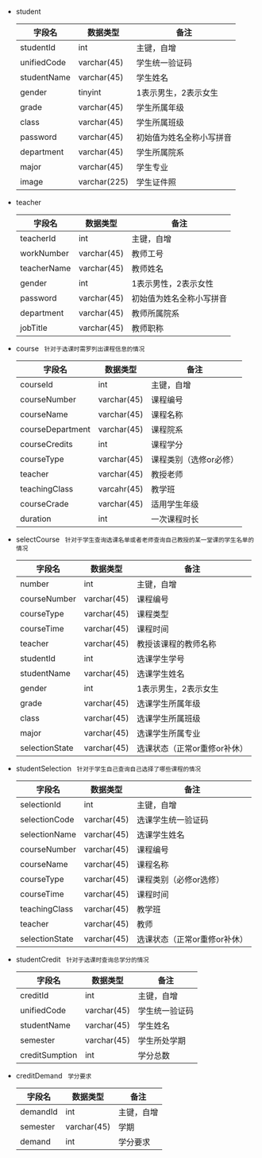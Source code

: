 * student

  | 字段名      | 数据类型     | 备注                     |
  | ----------- | ------------ | ------------------------ |
  | studentId   | int          | 主键，自增               |
  | unifiedCode | varchar(45)  | 学生统一验证码           |
  | studentName | varchar(45)  | 学生姓名                 |
  | gender      | tinyint      | 1表示男生，2表示女生     |
  | grade       | varchar(45)  | 学生所属年级             |
  | class       | varchar(45)  | 学生所属班级             |
  | password    | varchar(45)  | 初始值为姓名全称小写拼音 |
  | department  | varchar(45)  | 学生所属院系             |
  | major       | varchar(45)  | 学生专业                 |
  | image       | varchar(225) | 学生证件照               |

* teacher

  | 字段名      | 数据类型    | 备注                     |
  | ----------- | ----------- | ------------------------ |
  | teacherId   | int         | 主键，自增               |
  | workNumber  | varchar(45) | 教师工号                 |
  | teacherName | varchar(45) | 教师姓名                 |
  | gender      | int         | 1表示男性，2表示女性     |
  | password    | varchar(45) | 初始值为姓名全称小写拼音 |
  | department  | varchar(45) | 教师所属院系             |
  | jobTitle    | varchar(45) | 教师职称                 |

* course ` 针对于选课时需罗列出课程信息的情况`

  | 字段名           | 数据类型    | 备注                   |
  | ---------------- | ----------- | ---------------------- |
  | courseId         | int         | 主键，自增             |
  | courseNumber     | varchar(45) | 课程编号               |
  | courseName       | varchar(45) | 课程名称               |
  | courseDepartment | varchar(45) | 课程院系               |
  | courseCredits    | int         | 课程学分               |
  | courseType       | varchar(45) | 课程类别（选修or必修） |
  | teacher          | varchar(45) | 教授老师               |
  | teachingClass    | varcahr(45) | 教学班                 |
  | courseCrade      | varchar(45) | 适用学生年级           |
  | duration         | int         | 一次课程时长           |

* selectCourse ` 针对于学生查询选课名单或者老师查询自己教授的某一堂课的学生名单的情况`

  | 字段名         | 数据类型    | 备注                         |
  | -------------- | ----------- | ---------------------------- |
  | number         | int         | 主键，自增                   |
  | courseNumber   | varchar(45) | 课程编号                     |
  | courseType     | varchar(45) | 课程类型                     |
  | courseTime     | varchar(45) | 课程时间                     |
  | teacher        | varchar(45) | 教授该课程的教师名称         |
  | studentId      | int         | 选课学生学号                 |
  | studentName    | varchar(45) | 选课学生姓名                 |
  | gender         | int         | 1表示男生，2表示女生         |
  | grade          | varchar(45) | 选课学生所属年级             |
  | class          | varchar(45) | 选课学生所属班级             |
  | major          | varchar(45) | 选课学生所属专业             |
  | selectionState | varchar(45) | 选课状态（正常or重修or补休） |

* studentSelection ` 针对于学生自己查询自己选择了哪些课程的情况`

  | 字段名         | 数据类型    | 备注                         |
  | -------------- | ----------- | ---------------------------- |
  | selectionId    | int         | 主键，自增                   |
  | selectionCode  | varchar(45) | 选课学生统一验证码           |
  | selectionName  | varchar(45) | 选课学生姓名                 |
  | courseNumber   | varchar(45) | 课程编号                     |
  | courseName     | varchar(45) | 课程名称                     |
  | courseType     | varchar(45) | 课程类别（必修or选修）       |
  | courseTime     | varchar(45) | 课程时间                     |
  | teachingClass  | varchar(45) | 教学班                       |
  | teacher        | varchar(45) | 教师                         |
  | selectionState | varchar(45) | 选课状态（正常or重修or补休） |

* studentCredit ` 针对于选课时查询总学分的情况`

  | 字段名         | 数据类型    | 备注           |
  | -------------- | ----------- | -------------- |
  | creditId       | int         | 主键，自增     |
  | unifiedCode    | varchar(45) | 学生统一验证码 |
  | studentName    | varchar(45) | 学生姓名       |
  | semester       | varchar(45) | 学生所处学期   |
  | creditSumption | int         | 学分总数       |

* creditDemand ` 学分要求`

  | 字段名   | 数据类型    | 备注       |
  | -------- | ----------- | ---------- |
  | demandId | int         | 主键，自增 |
  | semester | varchar(45) | 学期       |
  | demand   | int         | 学分要求   |

  